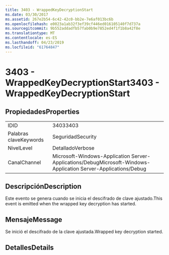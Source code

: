 ```yaml
---
title: 3403 - WrappedKeyDecryptionStart
ms.date: 03/30/2017
ms.assetid: 267e2b54-6c42-42c0-bb2e-7e6af013bc6b
ms.openlocfilehash: e0023a1ab32f3ef39cf446ed016105140f7d737a
ms.sourcegitcommit: 9b552addadfb57fab0b9e7852ed4f1f1b8a42f8e
ms.translationtype: MT
ms.contentlocale: es-ES
ms.lasthandoff: 04/23/2019
ms.locfileid: "61764847"
---
```

# <a name="3403---wrappedkeydecryptionstart"></a><span data-ttu-id="625b3-102">3403 - WrappedKeyDecryptionStart</span><span class="sxs-lookup"><span data-stu-id="625b3-102">3403 - WrappedKeyDecryptionStart</span></span>
## <a name="properties"></a><span data-ttu-id="625b3-103">Propiedades</span><span class="sxs-lookup"><span data-stu-id="625b3-103">Properties</span></span>  
  
|||  
|-|-|  
|<span data-ttu-id="625b3-104">ID</span><span class="sxs-lookup"><span data-stu-id="625b3-104">ID</span></span>|<span data-ttu-id="625b3-105">3403</span><span class="sxs-lookup"><span data-stu-id="625b3-105">3403</span></span>|  
|<span data-ttu-id="625b3-106">Palabras clave</span><span class="sxs-lookup"><span data-stu-id="625b3-106">Keywords</span></span>|<span data-ttu-id="625b3-107">Seguridad</span><span class="sxs-lookup"><span data-stu-id="625b3-107">Security</span></span>|  
|<span data-ttu-id="625b3-108">Nivel</span><span class="sxs-lookup"><span data-stu-id="625b3-108">Level</span></span>|<span data-ttu-id="625b3-109">Detallado</span><span class="sxs-lookup"><span data-stu-id="625b3-109">Verbose</span></span>|  
|<span data-ttu-id="625b3-110">Canal</span><span class="sxs-lookup"><span data-stu-id="625b3-110">Channel</span></span>|<span data-ttu-id="625b3-111">Microsoft-Windows-Application Server-Applications/Debug</span><span class="sxs-lookup"><span data-stu-id="625b3-111">Microsoft-Windows-Application Server-Applications/Debug</span></span>|  
  
## <a name="description"></a><span data-ttu-id="625b3-112">Descripción</span><span class="sxs-lookup"><span data-stu-id="625b3-112">Description</span></span>  
 <span data-ttu-id="625b3-113">Este evento se genera cuando se inicia el descifrado de clave ajustado.</span><span class="sxs-lookup"><span data-stu-id="625b3-113">This event is emitted when the wrapped key decryption has started.</span></span>  
  
## <a name="message"></a><span data-ttu-id="625b3-114">Mensaje</span><span class="sxs-lookup"><span data-stu-id="625b3-114">Message</span></span>  
 <span data-ttu-id="625b3-115">Se inició el descifrado de la clave ajustada.</span><span class="sxs-lookup"><span data-stu-id="625b3-115">Wrapped key decryption started.</span></span>  
  
## <a name="details"></a><span data-ttu-id="625b3-116">Detalles</span><span class="sxs-lookup"><span data-stu-id="625b3-116">Details</span></span>
